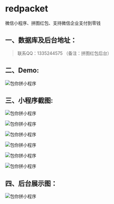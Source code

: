 # redpacket
微信小程序、拼图红包、支持微信企业支付到零钱
## 一、数据库及后台地址：
> 联系QQ：1335244575 （备注：拼图红包后台）
## 二、Demo:
![包你拼小程序][1]


  [1]: https://img.91ud.com/FryRd2QwbK6dEpuPRjE4uhjec-9P/256
  
## 三、小程序截图:
![包你拼小程序][2]


  [2]: https://raw.githubusercontent.com/hellosee/redpacket/master/preview/3701559631867_.pic.jpg
  
![包你拼小程序][3]


  [3]: https://raw.githubusercontent.com/hellosee/redpacket/master/preview/3711559631868_.pic.jpg
  
  
![包你拼小程序][4]


  [4]: https://raw.githubusercontent.com/hellosee/redpacket/master/preview/3731559631870_.pic.jpg
![包你拼小程序][5]


  [5]: https://raw.githubusercontent.com/hellosee/redpacket/master/preview/3741559631871_.pic.jpg
  
![包你拼小程序][6]


  [6]: https://raw.githubusercontent.com/hellosee/redpacket/master/preview/3751559631872_.pic.jpg
  
![包你拼小程序][7]


  [7]: https://raw.githubusercontent.com/hellosee/redpacket/master/preview/3761559632109_.pic.jpg
  
## 四、后台展示图：
![包你拼小程序][8]


  [8]: https://raw.githubusercontent.com/hellosee/redpacket/master/preview/ht1.png
  
  
